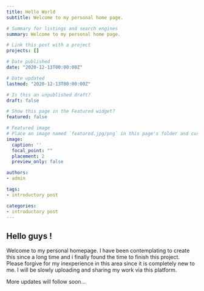 ```yaml
---
title: Hello World
subtitle: Welcome to my personal home page.

# Summary for listings and search engines
summary: Welcome to my personal home page.

# Link this post with a project
projects: []

# Date published
date: "2020-12-13T00:00:00Z"

# Date updated
lastmod: "2020-12-13T00:00:00Z"

# Is this an unpublished draft?
draft: false

# Show this page in the Featured widget?
featured: false

# Featured image
# Place an image named `featured.jpg/png` in this page's folder and customize its options here.
image:
  caption: ''
  focal_point: ""
  placement: 2
  preview_only: false

authors:
- admin

tags:
- introductory post

categories:
- introductory post
---
```


## Hello guys !

Welcome to my personal homepage. I have been contemplating to create this since a long time and i finally found the time to finish this project. 
Please forgive for my inexperience in this area since it is completely new to me. I will be slowly uploading and sharing my work via this platform.

More updates will follow soon...


